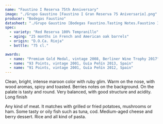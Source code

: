 ```yaml
---
name: "Faustino I Reserva 75th Anniversary"
image: "./Grupo Gaustino [Faustino I Gran Reserva 75 Aniversario].png"
producer: "Bodegas Faustino"
datasheet: "./Grupo Gaustino [Bodegas Faustino.Tasting Notes.Faustino I Reserva 75th  Anniversary.pdf].pdf"
spec:
  - variety: "Red Reserva 100% Tempranillo"
  - aging: "25 months in French and American oak barrels"
  - origin: "D.O.Ca. Rioja"
  - bottle: "75 cl."

awards:
  - name: "Premium Gold Medal, vintage 2008, Berliner Wine Trophy 2017"
  - name: "93 Points, vintage 2001, Guía Peñín 2013, Spain"
  - name: "91 Points, vintage 2001, Guía Peñín 2012, Spain"
---
```

Clean, bright, intense maroon color with ruby glim. Warm on the nose, with wood aromas, spicy and toasted. Berries notes on the background. On the palate is tasty and round. Very balanced, with good structure and acidity. Long finish

Any kind of meat. It matches with grilled or fried potatoes, mushrooms or ham. Some tasty or oily fish such as tuna, cod. Medium-aged cheese and berry dessert. Rice and all kind of pasta.
